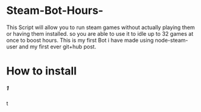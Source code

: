 # Steam-Bot-Hours-
This Script will allow you to run steam games without actually playing them or having them installed. so you are able to use it to idle up to 32 games at once to boost hours. This is my first Bot i have made using node-steam-user and my first ever git+hub post.

# How to install
##### 1
t
